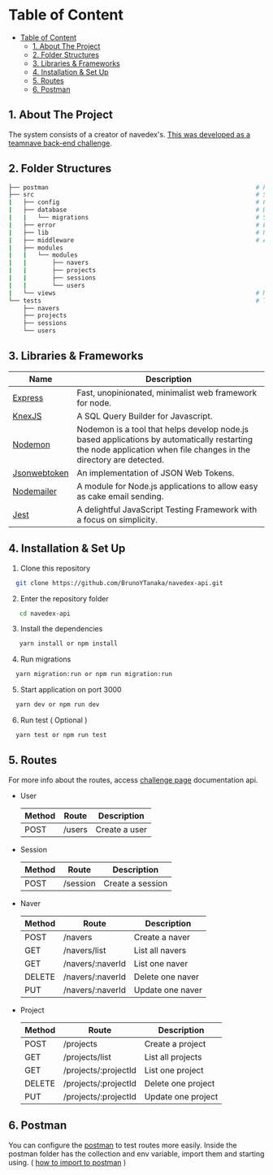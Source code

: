 # Table of Content

- [Table of Content](#table-of-content)
  - [1. About The Project](#1-about-the-project)
  - [2. Folder Structures](#2-folder-structures)
  - [3. Libraries & Frameworks](#3-libraries--frameworks)
  - [4. Installation & Set Up](#4-installation--set-up)
  - [5. Routes](#5-routes)
  - [6. Postman](#6-postman)
## 1. About The Project
  The system consists of a creator of navedex's. [This was developed as a teamnave back-end challenge](https://github.com/naveteam/back-end-challenge).
## 2. Folder Structures

```bash
├── postman                                                         # Postman collection and env variables
├── src                                                             # Source files
|   ├── config                                                      # Project configurations: auth and mailer
|   ├── database                                                    # Database configuration
|   |   └── migrations                                              # Store migrations
|   ├── error                                                       # Error class
|   ├── lib                                                         # Nodemailer lib
|   ├── middleware                                                  # Auth middleware
|   ├── modules
|   |   └── modules
|   |       ├── navers
|   |       ├── projects
|   |       ├── sessions
|   |       └── users
|   └── views                                                       # Mailer layouts
└── tests                                                           # Tests files
    ├── navers
    ├── projects
    ├── sessions
    └── users

```

## 3. Libraries & Frameworks

| Name                                                     | Description                                                            |
| -------------------------------------------------------- | ---------------------------------------------------------------------- |
| [Express](https://github.com/expressjs/express)          | Fast, unopinionated, minimalist web framework for node.                |
| [KnexJS](http://knexjs.org/)                             | A SQL Query Builder for Javascript.
| [Nodemon](https://nodemon.io/)|Nodemon is a tool that helps develop node.js based applications by   automatically restarting the node application when file changes in the directory are detected.                                      |
| [Jsonwebtoken](https://github.com/auth0/node-jsonwebtoken)| An implementation of JSON Web Tokens.                                 |
| [Nodemailer](https://nodemailer.com/)                    | A module for Node.js applications to allow easy as cake email sending. |
| [Jest](https://jestjs.io/)                               | A delightful JavaScript Testing Framework with a focus on simplicity.  |

## 4. Installation & Set Up

1. Clone this repository

```bash
  git clone https://github.com/BrunoYTanaka/navedex-api.git
```
2. Enter the repository folder

```bash
   cd navedex-api
```

3. Install the dependencies

```bash
   yarn install or npm install
```
4. Run migrations

```bash
  yarn migration:run or npm run migration:run
```
5. Start application on port 3000

```bash
  yarn dev or npm run dev
```

6. Run test ( Optional )

```bash
  yarn test or npm run test
```

## 5. Routes
  For more info about the routes, access [challenge page](https://github.com/naveteam/back-end-challenge#funcionalidades) documentation api.

* User

  | Method |  Route     |    Description       |
  |--------|------------|----------------------|
  | POST   |  /users    |  Create a user       |

* Session

  | Method |  Route     |   Description        |
  |--------|------------|----------------------|
  | POST   |  /session  |  Create a session    |


* Naver

  | Method |        Route       |      Description     |
  |--------|--------------------|----------------------|
  | POST   | /navers            |  Create a naver      |
  | GET    | /navers/list       |  List all navers     |
  | GET    | /navers/:naverId   |  List one naver      |
  | DELETE | /navers/:naverId   |  Delete one naver    |
  | PUT    | /navers/:naverId   |  Update one naver    |

* Project

  | Method |        Route           |        Description     |
  |--------|------------------------|------------------------|
  | POST   | /projects              |  Create a project      |
  | GET    | /projects/list         |  List all projects     |
  | GET    | /projects/:projectId   |  List one project      |
  | DELETE | /projects/:projectId   |  Delete one project    |
  | PUT    | /projects/:projectId   |  Update one project    |


## 6. Postman

  You can configure the [postman](https://www.postman.com/) to test routes more easily. Inside the postman folder has the collection and env variable, import them and starting using. ( [how to import to postman](https://learning.postman.com/docs/getting-started/importing-and-exporting-data/#importing-postman-data) )

